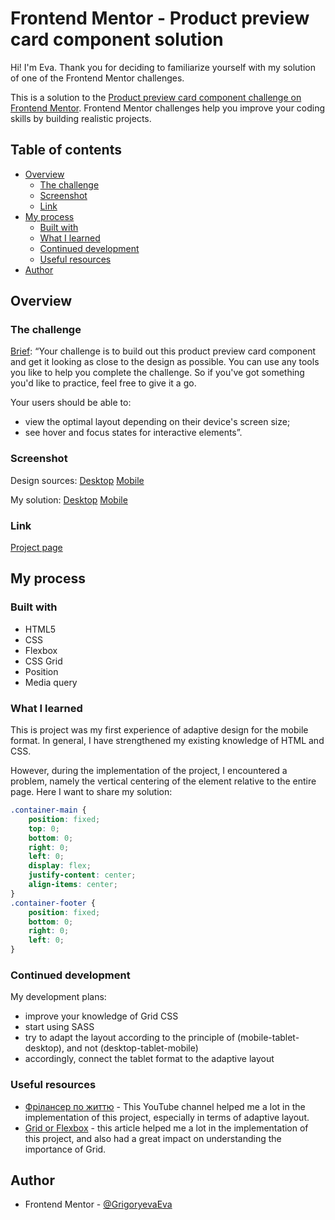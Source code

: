 # Frontend Mentor - Product preview card component solution

Hi! I'm Eva.
Thank you for deciding to familiarize yourself with my solution of one of the Frontend Mentor challenges.

This is a solution to the [Product preview card component challenge on Frontend Mentor](https://www.frontendmentor.io/challenges/product-preview-card-component-GO7UmttRfa). Frontend Mentor challenges help you improve your coding skills by building realistic projects. 

## Table of contents

- [Overview](#overview)
  - [The challenge](#the-challenge)
  - [Screenshot](#screenshot)
  - [Link](#link)
- [My process](#my-process)
  - [Built with](#built-with)
  - [What I learned](#what-i-learned)
  - [Continued development](#continued-development)
  - [Useful resources](#useful-resources)
- [Author](#author)

## Overview

### The challenge

[Brief](https://www.frontendmentor.io/challenges/product-preview-card-component-GO7UmttRfa):
“Your challenge is to build out this product preview card component and get it looking as close to the design as possible.
You can use any tools you like to help you complete the challenge. So if you've got something you'd like to practice, feel free to give it a go.

Your users should be able to:

- view the optimal layout depending on their device's screen size;
- see hover and focus states for interactive elements”.

### Screenshot

Design sources:
[Desktop](design/desktop-design.jpg)
[Mobile](design/mobile-design.jpg)

My solution:
[Desktop](screenshots/Desktop.png)
[Mobile](screenshots/Mobile.png)

### Link

[Project page](https://grigoryevaeva.github.io/Product-preview_Challenge-FrontedMentor/)

## My process

### Built with

- HTML5 
- CSS
- Flexbox
- CSS Grid
- Position
- Media query

### What I learned

This is project was my first experience of adaptive design for the mobile format.
In general, I have strengthened my existing knowledge of HTML and CSS.

However, during the implementation of the project, I encountered a problem, namely the vertical centering of the element relative to the entire page.
Here I want to share my solution:

```css
.container-main {
    position: fixed;
    top: 0;
    bottom: 0;
    right: 0;
    left: 0;
    display: flex;
    justify-content: center;
    align-items: center;
}
.container-footer {
    position: fixed;
    bottom: 0;
    right: 0;
    left: 0;
}
```

### Continued development

My development plans:

- improve your knowledge of Grid CSS
- start using SASS
- try to adapt the layout according to the principle of (mobile-tablet-desktop), and not (desktop-tablet-mobile)
- accordingly, connect the tablet format to the adaptive layout

### Useful resources

- [Фрілансер по життю](https://www.youtube.com/@FreelancerLifeStyle) - This YouTube channel helped me a lot in the implementation of this project, especially in terms of adaptive layout.
- [Grid or Flexbox](https://codecoda.com/en/blog/entry/css-layout-grid-vs-flexbox) - this article helped me a lot in the implementation of this project, and also had a great impact on understanding the importance of Grid.

## Author

- Frontend Mentor - [@GrigoryevaEva](https://www.frontendmentor.io/profile/GrigoryevaEva)

